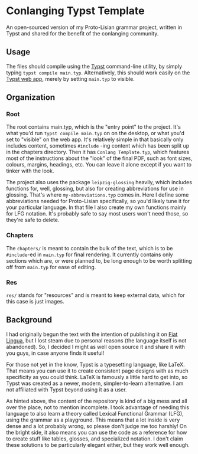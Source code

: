 # Conlanging Typst Template
An open-sourced version of my Proto-Lisian grammar project,
written in Typst and shared for the benefit of the conlanging community.

## Usage
The files should compile using the [Typst](https://github.com/typst/typst) command-line utility,
by simply typing `typst compile main.typ`.
Alternatively, this should work easily on the [Typst web app](https://typst.app),
merely by setting `main.typ` to visible.

## Organization
### Root
The root contains main.typ, which is the "entry point" to the project.
It's what you'd run `typst compile main.typ` on on the desktop,
or what you'd set to "visible" on the web app.
It's relatively simple in that basically only includes content,
sometimes `#include` -ing content which has been split up in the chapters directory.
Then it has `Conlang Template.typ`,
which features most of the instructions about the "look" of the final PDF,
such as font sizes, colours, margins, headings, etc.
You can leave it alone except if you want to tinker with the look.

The project also uses the package `leipzig-glossing` heavily,
which includes functions for, well, glossing,
but also for creating abbreviations for use in glossing.
That's where `my-abbreviations.typ` comes in.
Here I define some abbreviations needed for Proto-Lisian specifically,
so you'd likely tune it for your particular language.
In that file I also create my own functions mainly for LFG notation.
It's probably safe to say most users won't need those, so they're safe to delete.

### Chapters
The `chapters/` is meant to contain the bulk of the text,
which is to be `#include`-ed
in `main.typ` for final rendering. 
It currently contains only sections which are,
or were planned to,
be long enough to be worth splitting off from `main.typ`
for ease of editing.

### Res
`res/` stands for "resources" and is meant to keep external data,
which for this case is just images. 

## Background
I had originally begun the text
with the intention of publishing it on [Fiat Lingua](https://fiatlingua.org/),
but I lost steam due to personal reasons (the language itself is not abandoned).
So, I decided I might as well open source it and share it with you guys,
in case anyone finds it useful!

For those not yet in the know,
Typst is a typesetting language, like LaTeX.
That means you can use it to create consistent page designs
with as much specificity as you could think.
LaTeX is famously a little hard to get into,
so Typst was created as a newer, modern,
simpler-to-learn alternative.
I am not affiliated with Typst beyond using it as a user.

As hinted above,
the content of the repository is kind of a big mess and all over the place,
not to mention incomplete.
I took advantage of needing this language
to also learn a theory called Lexical Functional Grammar (LFG),
using the grammar as a playground.
This means that a lot inside is very dense and a lot probably wrong,
so please don't judge me too harshly! On the bright side,
it also means you can use the code as a reference
for how to create stuff like tables, glosses, and specialized notation.
I don't claim these solutions to be particularly elegant either,
but they work well enough.
